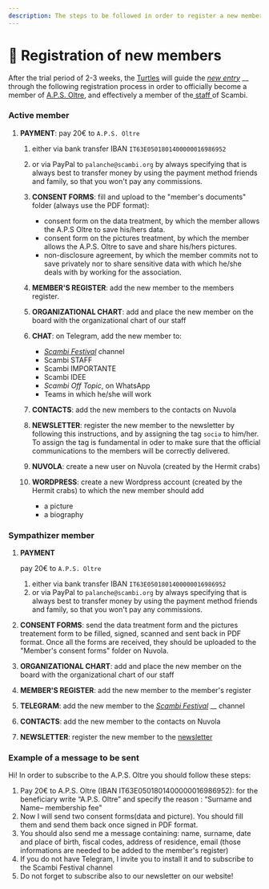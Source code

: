 ```yaml
---
description: The steps to be followed in order to register a new member of the A.P.S. Oltre
---
```


# 📩 Registration of new members

After the trial period of 2-3 weeks, the [Turtles](../../staff/teams.md#tartarughe) will guide the [_new entry_](../../staff/new-entry.md) __ through the following registration process in order to officially become a member of [A.P.S. Oltre](../../associazione/), and effectively a member of the[ staff ](../../staff/)of Scambi.

### Active member

1. **PAYMENT**: pay 20€ to  `A.P.S. Oltre`
   1. either via bank transfer IBAN `IT63E0501801400000016986952`
   2. or via PayPal to `palanche@scambi.org` by always specifying that is always best to transfer money by using the payment method friends and family, so that you won't pay any commissions.
   3. **CONSENT FORMS**: fill and upload to the "member's documents" folder (always use the PDF format):
      * consent form on the data treatment, by which the member allows the A.P.S Oltre to save his/hers data.
      * consent form on the pictures treatment, by which the member allows the A.P.S. Oltre to save and share his/hers pictures.
      * non-disclosure agreement, by which the member commits not to save privately nor to share sensitive data with which he/she deals with by working for the association.
   4. **MEMBER'S REGISTER**: add the new member to the members register.
   5. **ORGANIZATIONAL CHART**: add and place the new member on the board with the organizational chart of our staff
   6. **CHAT**: on Telegram, add the new member to:
      * [_Scambi Festival_](https://t.me/scambifestival) channel
      * Scambi STAFF
      * Scambi IMPORTANTE
      * Scambi IDEE
      * _Scambi Off Topic_, on WhatsApp
      * Teams in which he/she will work
   7. **CONTACTS**: add the new members to the contacts on Nuvola
   8. **NEWSLETTER**: register the new member to the newsletter by following this instructions, and by assigning the tag `sociə` to him/her. To assign the tag is fundamental in oder to make sure that the official communications to the members will be correctly delivered. &#x20;
   9. **NUVOLA**: create a new user on Nuvola (created by the Hermit crabs)
   10. **WORDPRESS**: create a new Wordpress account (created by the Hermit crabs) to which the new member should add

       * a picture
       * a biography



### Sympathizer member&#x20;

1.  **PAYMENT**

    &#x20;pay 20€ to  `A.P.S. Oltre`

    1. either via bank transfer IBAN `IT63E0501801400000016986952`
    2. or via PayPal to `palanche@scambi.org` by always specifying that is always best to transfer money by using the payment method friends and family, so that you won't pay any commissions.&#x20;
2. **CONSENT FORMS**: send the data treatment form and the pictures treatement form to be filled, signed, scanned and sent back in PDF format. Once all the forms are received, they should be uploaded to the "Member's consent forms" folder on Nuvola.&#x20;
3. **ORGANIZATIONAL CHART**: add and place the new member on the board with the organizational chart of our staff&#x20;
4. **MEMBER'S REGISTER**: add the new member to the member's register
5. **TELEGRAM**: add the new member to the [_Scambi Festival_](https://t.me/scambifestival) __ channel&#x20;
6. **CONTACTS**: add the new member to the contacts on Nuvola&#x20;
7. **NEWSLETTER**: register the new member to the [newsletter](https://buttondown.email/scambi)





### Example of a message to be sent

Hi! In order to subscribe to the A.P.S. Oltre you should follow these steps:&#x20;

1. Pay 20€ to A.P.S. Oltre (IBAN IT63E0501801400000016986952): for the beneficiary write “A.P.S. Oltre” and specify the reason : “Surname and Name– membership fee"
2. Now I will send two consent forms(data and picture). You should fill them and send them back once signed in PDF format.&#x20;
3. You should also send me a message containing: name, surname, date and place of birth, fiscal codes, address of residence, email (those informations are needed to be added to the member's register)&#x20;
4. If you do not have Telegram, I invite you to install it and to subscribe to the Scambi Festival channel &#x20;
5. Do not forget to subscribe also to our newsletter on our website!&#x20;

